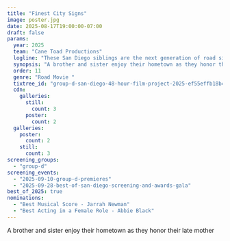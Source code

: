 ```yaml
---
title: "Finest City Signs"
image: poster.jpg
date: 2025-08-17T19:00:00-07:00
draft: false
params:
  year: 2025
  team: "Cane Toad Productions"
  logline: "These San Diego siblings are the next generation of road sign enthusiasts "
  synopsis: "A brother and sister enjoy their hometown as they honor their late mother"
  order: 11
  genre: "Road Movie "
  tixtree_id: "group-d-san-diego-48-hour-film-project-2025-ef55effb18b4"
  cdn:
    galleries:
      still:
        count: 3
      poster:
        count: 2
  galleries:
    poster:
      count: 2
    still:
      count: 3
screening_groups:
  - "group-d"
screening_events:
  - "2025-09-10-group-d-premieres"
  - "2025-09-28-best-of-san-diego-screening-and-awards-gala"
best_of_2025: true
nominations:
  - "Best Musical Score - Jarrah Newman"
  - "Best Acting in a Female Role - Abbie Black"
---
```

A brother and sister enjoy their hometown as they honor their late mother
